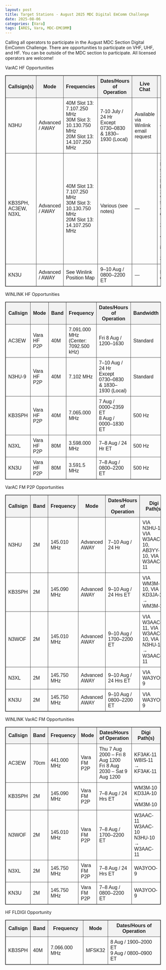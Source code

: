 ```yaml
---
layout: post
title: Target Stations - August 2025 MDC Digital EmComm Challenge
date: 2025-08-06
categories: [Vara]
tags: [ARES, Vara, MDC-EMCOMM]
---
```


Calling all operators to participate in the August MDC Section Digital EmComm Challenge.  There are opportunities to participate on VHF, UHF, and HF.  You can be outside of the MDC section to participate.  All licensed operators are welcome!


VarAC HF Opportunities

<table style="border-collapse: collapse; width: 100%; font-family: Arial, sans-serif; border: 1px solid #444;">
  <thead>
    <tr style="background-color: #f2f2f2;">
      <th style="border: 1px solid #444; padding: 8px;">Callsign(s)</th>
      <th style="border: 1px solid #444; padding: 8px;">Mode</th>
      <th style="border: 1px solid #444; padding: 8px;">Frequencies</th>
      <th style="border: 1px solid #444; padding: 8px;">Dates/Hours of Operation</th>
      <th style="border: 1px solid #444; padding: 8px;">Live Chat</th>
      <th style="border: 1px solid #444; padding: 8px;">Notes</th>
    </tr>
  </thead>
  <tbody>
    <tr>
      <td style="border: 1px solid #444; padding: 8px;">N3HU</td>
      <td style="border: 1px solid #444; padding: 8px;">Advanced / AWAY</td>
      <td style="border: 1px solid #444; padding: 8px;">
        40M Slot 13: 7.107.250 MHz<br>
        30M Slot 3: 10.130.750 MHz<br>
        20M Slot 13: 14.107.250 MHz
      </td>
      <td style="border: 1px solid #444; padding: 8px;">
        7-10 July / 24 Hr<br>
        Except 0730–0830 & 1830–1930 (Local)
      </td>
      <td style="border: 1px solid #444; padding: 8px;">Available via Winlink email request</td>
      <td style="border: 1px solid #444; padding: 8px;">—</td>
    </tr>
    <tr>
      <td style="border: 1px solid #444; padding: 8px;">KB3SPH, AC3EW, N3XL</td>
      <td style="border: 1px solid #444; padding: 8px;">Advanced / AWAY</td>
      <td style="border: 1px solid #444; padding: 8px;">
        40M Slot 13: 7.107.250 MHz<br>
        30M Slot 3: 10.130.750 MHz<br>
        20M Slot 13: 14.107.250 MHz
      </td>
      <td style="border: 1px solid #444; padding: 8px;">Various (see notes)</td>
      <td style="border: 1px solid #444; padding: 8px;">—</td>
      <td style="border: 1px solid #444; padding: 8px;">
        1. Check Winlink.org Positions map for schedules.<br>
        2. Use VarAC’s PSK Reporter Map for beaconing stations.<br>
        3. Update <code>VarAC_alert_tags.conf</code> for audible alerts.<br>
        4. Suggested frequency drop-down edits:<br>
        &nbsp;&nbsp;a. 14.107.250 under 20m<br>
        &nbsp;&nbsp;b. 7.107.250 under 40m<br>
        &nbsp;&nbsp;c. 3.597.250 under 80m<br>
        &nbsp;&nbsp;d. 10.130.750 under 30m
      </td>
    </tr>
    <tr>
      <td style="border: 1px solid #444; padding: 8px;">KN3U</td>
      <td style="border: 1px solid #444; padding: 8px;">Advanced / AWAY</td>
      <td style="border: 1px solid #444; padding: 8px;">See Winlink Position Map</td>
      <td style="border: 1px solid #444; padding: 8px;">9–10 Aug / 0800–2200 ET</td>
      <td style="border: 1px solid #444; padding: 8px;">—</td>
      <td style="border: 1px solid #444; padding: 8px;">Frequency not listed; check map</td>
    </tr>
  </tbody>
</table>



WINLINK HF Opportunities

<table style="border-collapse: collapse; width: 100%; font-family: Arial, sans-serif; border: 1px solid #444;">
  <thead>
    <tr style="background-color: #f2f2f2;">
      <th style="border: 1px solid #444; padding: 8px;">Callsign</th>
      <th style="border: 1px solid #444; padding:8px;">Mode</th>
      <th style="border: 1px solid #444; padding:8px;">Band</th>
      <th style="border: 1px solid #444; padding:8px;">Frequency</th>
      <th style="border: 1px solid #444; padding:8px;">Dates/Hours of Operation</th>
      <th style="border: 1px solid #444; padding:8px;">Bandwidth</th>
    </tr>
  </thead>
  <tbody>
    <tr>
      <td style="border: 1px solid #444; padding:8px;">AC3EW</td>
      <td style="border: 1px solid #444; padding:8px;">Vara HF P2P</td>
      <td style="border: 1px solid #444; padding:8px;">40M</td>
      <td style="border: 1px solid #444; padding:8px;">7.091.000 MHz<br>(Center: 7092.500 kHz)</td>
      <td style="border: 1px solid #444; padding:8px;">Fri 8 Aug / 1200–1630</td>
      <td style="border: 1px solid #444; padding:8px;">Standard</td>
    </tr>
    <tr>
      <td style="border: 1px solid #444; padding:8px;">N3HU-9</td>
      <td style="border: 1px solid #444; padding:8px;">Vara HF P2P</td>
      <td style="border: 1px solid #444; padding:8px;">40M</td>
      <td style="border: 1px solid #444; padding:8px;">7.102 MHz</td>
      <td style="border: 1px solid #444; padding:8px;">7–10 Aug / 24 Hr<br>Except 0730–0830 & 1830–1930 (Local)</td>
      <td style="border: 1px solid #444; padding:8px;">Standard</td>
    </tr>
    <tr>
      <td style="border: 1px solid #444; padding:8px;">KB3SPH</td>
      <td style="border: 1px solid #444; padding:8px;">Vara HF P2P</td>
      <td style="border: 1px solid #444; padding:8px;">40M</td>
      <td style="border: 1px solid #444; padding:8px;">7.065.000 MHz</td>
      <td style="border: 1px solid #444; padding:8px;">7 Aug / 0000–2359 ET<br>8 Aug / 0000–1830 ET</td>
      <td style="border: 1px solid #444; padding:8px;">500 Hz</td>
    </tr>
    <tr>
      <td style="border: 1px solid #444; padding:8px;">N3XL</td>
      <td style="border: 1px solid #444; padding:8px;">Vara HF P2P</td>
      <td style="border: 1px solid #444; padding:8px;">80M</td>
      <td style="border: 1px solid #444; padding:8px;">3.598.000 MHz</td>
      <td style="border: 1px solid #444; padding:8px;">7–8 Aug / 24 Hr ET</td>
      <td style="border: 1px solid #444; padding:8px;">500 Hz</td>
    </tr>
    <tr>
      <td style="border: 1px solid #444; padding:8px;">KN3U</td>
      <td style="border: 1px solid #444; padding:8px;">Vara HF P2P</td>
      <td style="border: 1px solid #444; padding:8px;">80M</td>
      <td style="border: 1px solid #444; padding:8px;">3.591.5 MHz</td>
      <td style="border: 1px solid #444; padding:8px;">7–8 Aug / 0800–2200 ET</td>
      <td style="border: 1px solid #444; padding:8px;">500 Hz</td>
    </tr>
  </tbody>
</table>


VarAC FM P2P Opportunities


<table style="border-collapse: collapse; width: 100%; font-family: Arial, sans-serif; border: 1px solid #444;">
  <thead>
    <tr style="background-color: #f2f2f2;">
      <th style="border: 1px solid #444; padding: 8px;">Callsign</th>
      <th style="border: 1px solid #444; padding: 8px;">Band</th>
      <th style="border: 1px solid #444; padding: 8px;">Frequency</th>
      <th style="border: 1px solid #444; padding: 8px;">Mode</th>
      <th style="border: 1px solid #444; padding: 8px;">Dates/Hours of Operation</th>
      <th style="border: 1px solid #444; padding: 8px;">Digi Path(s)</th>
      <th style="border: 1px solid #444; padding: 8px;">Live Chat Option</th>
    </tr>
  </thead>
  <tbody>
    <tr>
      <td style="border: 1px solid #444; padding: 8px;">N3HU</td>
      <td style="border: 1px solid #444; padding: 8px;">2M</td>
      <td style="border: 1px solid #444; padding: 8px;">145.010 MHz</td>
      <td style="border: 1px solid #444; padding: 8px;">Advanced AWAY</td>
      <td style="border: 1px solid #444; padding: 8px;">7–10 Aug / 24 Hr</td>
      <td style="border: 1px solid #444; padding: 8px;">VIA N3HU-10, VIA W3AAC-10, AB3YY-10, VIA W3AAC-11</td>
      <td style="border: 1px solid #444; padding: 8px;">Available via Winlink email request</td>
    </tr>
    <tr>
      <td style="border: 1px solid #444; padding: 8px;">KB3SPH</td>
      <td style="border: 1px solid #444; padding: 8px;">2M</td>
      <td style="border: 1px solid #444; padding: 8px;">145.090 MHz</td>
      <td style="border: 1px solid #444; padding: 8px;">Advanced AWAY</td>
      <td style="border: 1px solid #444; padding: 8px;">9–10 Aug / 24 Hrs ET</td>
      <td style="border: 1px solid #444; padding: 8px;">VIA WM3M-10, VIA KD3JA-10 → WM3M-10</td>
      <td style="border: 1px solid #444; padding: 8px;">—</td>
    </tr>
    <tr>
      <td style="border: 1px solid #444; padding: 8px;">N3WOF</td>
      <td style="border: 1px solid #444; padding: 8px;">2M</td>
      <td style="border: 1px solid #444; padding: 8px;">145.010 MHz</td>
      <td style="border: 1px solid #444; padding: 8px;">Advanced AWAY</td>
      <td style="border: 1px solid #444; padding: 8px;">9–10 Aug / 1700–2200 ET</td>
      <td style="border: 1px solid #444; padding: 8px;">VIA W3AAC-11, VIA W3AAC-10, VIA N3HU-10 → W3AAC-11</td>
      <td style="border: 1px solid #444; padding: 8px;">—</td>
    </tr>
    <tr>
      <td style="border: 1px solid #444; padding: 8px;">N3XL</td>
      <td style="border: 1px solid #444; padding: 8px;">2M</td>
      <td style="border: 1px solid #444; padding: 8px;">145.750 MHz</td>
      <td style="border: 1px solid #444; padding: 8px;">Advanced AWAY</td>
      <td style="border: 1px solid #444; padding: 8px;">9–10 Aug / 24 Hrs ET</td>
      <td style="border: 1px solid #444; padding: 8px;">VIA WA3YOO-9</td>
      <td style="border: 1px solid #444; padding: 8px;">—</td>
    </tr>
    <tr>
      <td style="border: 1px solid #444; padding: 8px;">KN3U</td>
      <td style="border: 1px solid #444; padding: 8px;">2M</td>
      <td style="border: 1px solid #444; padding: 8px;">145.750 MHz</td>
      <td style="border: 1px solid #444; padding: 8px;">Advanced AWAY</td>
      <td style="border: 1px solid #444; padding: 8px;">9–10 Aug / 0800–2200 ET</td>
      <td style="border: 1px solid #444; padding: 8px;">VIA WA3YOO-9</td>
      <td style="border: 1px solid #444; padding: 8px;">—</td>
    </tr>
  </tbody>
</table>

WINLINK VarAC FM Opportunities

<table style="border-collapse: collapse; width: 100%; font-family: Arial, sans-serif; border: 1px solid #444;">
  <thead>
    <tr style="background-color: #f2f2f2;">
      <th style="border: 1px solid #444; padding: 8px;">Callsign</th>
      <th style="border: 1px solid #444; padding: 8px;">Band</th>
      <th style="border: 1px solid #444; padding: 8px;">Frequency</th>
      <th style="border: 1px solid #444; padding: 8px;">Mode</th>
      <th style="border: 1px solid #444; padding: 8px;">Dates/Hours of Operation</th>
      <th style="border: 1px solid #444; padding: 8px;">Digi Path(s)</th>
    </tr>
  </thead>
  <tbody>
    <tr>
      <td style="border: 1px solid #444; padding: 8px;">AC3EW</td>
      <td style="border: 1px solid #444; padding: 8px;">70cm</td>
      <td style="border: 1px solid #444; padding: 8px;">441.000 MHz</td>
      <td style="border: 1px solid #444; padding: 8px;">Vara FM P2P</td>
      <td style="border: 1px solid #444; padding: 8px;">Thu 7 Aug 2000 – Fri 8 Aug 1200<br>Fri 8 Aug 2030 – Sat 9 Aug 1200</td>
      <td style="border: 1px solid #444; padding: 8px;">KF3AK-11<br>W8IS-11 → KF3AK-11</td>
    </tr>
    <tr>
      <td style="border: 1px solid #444; padding: 8px;">KB3SPH</td>
      <td style="border: 1px solid #444; padding: 8px;">2M</td>
      <td style="border: 1px solid #444; padding: 8px;">145.090 MHz</td>
      <td style="border: 1px solid #444; padding: 8px;">Vara FM P2P</td>
      <td style="border: 1px solid #444; padding: 8px;">7–8 Aug / 24 Hrs ET</td>
      <td style="border: 1px solid #444; padding: 8px;">WM3M-10<br>KD3JA-10 → WM3M-10</td>
    </tr>
    <tr>
      <td style="border: 1px solid #444; padding: 8px;">N3WOF</td>
      <td style="border: 1px solid #444; padding: 8px;">2M</td>
      <td style="border: 1px solid #444; padding: 8px;">145.010 MHz</td>
      <td style="border: 1px solid #444; padding: 8px;">Vara FM P2P</td>
      <td style="border: 1px solid #444; padding: 8px;">7–8 Aug / 1700–2200 ET</td>
      <td style="border: 1px solid #444; padding: 8px;">W3AAC-11<br>W3AAC-10<br>N3HU-10 → W3AAC-11</td>
    </tr>
    <tr>
      <td style="border: 1px solid #444; padding: 8px;">N3XL</td>
      <td style="border: 1px solid #444; padding: 8px;">2M</td>
      <td style="border: 1px solid #444; padding: 8px;">145.750 MHz</td>
      <td style="border: 1px solid #444; padding: 8px;">Vara FM P2P</td>
      <td style="border: 1px solid #444; padding: 8px;">7–8 Aug / 24 Hrs ET</td>
      <td style="border: 1px solid #444; padding: 8px;">WA3YOO-9</td>
    </tr>
    <tr>
      <td style="border: 1px solid #444; padding: 8px;">KN3U</td>
      <td style="border: 1px solid #444; padding: 8px;">2M</td>
      <td style="border: 1px solid #444; padding: 8px;">145.750 MHz</td>
      <td style="border: 1px solid #444; padding: 8px;">Vara FM P2P</td>
      <td style="border: 1px solid #444; padding: 8px;">7–8 Aug / 0800–2200 ET</td>
      <td style="border: 1px solid #444; padding: 8px;">WA3YOO-9</td>
    </tr>
  </tbody>
</table>

HF FLDIGI Opportunity

<table style="border-collapse: collapse; width: 100%; font-family: Arial, sans-serif; border: 1px solid #444;">
  <thead>
    <tr style="background-color: #f2f2f2;">
      <th style="border: 1px solid #444; padding: 8px;">Callsign</th>
      <th style="border: 1px solid #444; padding: 8px;">Band</th>
      <th style="border: 1px solid #444; padding: 8px;">Frequency</th>
      <th style="border: 1px solid #444; padding: 8px;">Mode</th>
      <th style="border: 1px solid #444; padding: 8px;">Dates/Hours of Operation</th>
    </tr>
  </thead>
  <tbody>
    <tr>
      <td style="border: 1px solid #444; padding: 8px;">KB3SPH</td>
      <td style="border: 1px solid #444; padding: 8px;">40M</td>
      <td style="border: 1px solid #444; padding: 8px;">7.066.000 MHz</td>
      <td style="border: 1px solid #444; padding: 8px;">MFSK32</td>
      <td style="border: 1px solid #444; padding: 8px;">8 Aug / 1900–2000 ET<br>9 Aug / 0800–0900 ET</td>
    </tr>
  </tbody>
</table>

